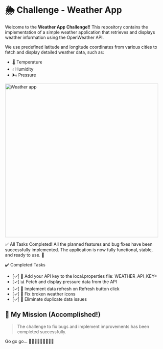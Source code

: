 # 🌦️ Challenge - Weather App

Welcome to the **Weather App Challenge!!**
This repository contains the implementation of a simple weather application that retrieves and displays weather information using the OpenWeather API.

We use predefined latitude and longitude coordinates from various cities to fetch and display detailed weather data, such as:

- 🌡️ Temperature
- 💧 Humidity
- 🌬️ Pressure

<img src="weather_app.gif" alt="Weather app" height="500">

✅ All Tasks Completed!
All the planned features and bug fixes have been successfully implemented. The application is now fully functional, stable, and ready to use. 🎉

✔️ Completed Tasks

- [✓] 🔑 Add your API key to the local.properties file:
WEATHER_API_KEY= <your-api-key-here>
- [✓] 📊 Fetch and display pressure data from the API
- [✓] 🔄 Implement data refresh on Refresh button click
- [✓] 🎨 Fix broken weather icons
- [✓] 🧹 Eliminate duplicate data issues

## 🧠 My Mission (Accomplished!)

> The challenge to fix bugs and implement improvements has been completed successfully.

Go go go...
🚀🚀🚀🚀🚀🚀🚀🚀🚀
